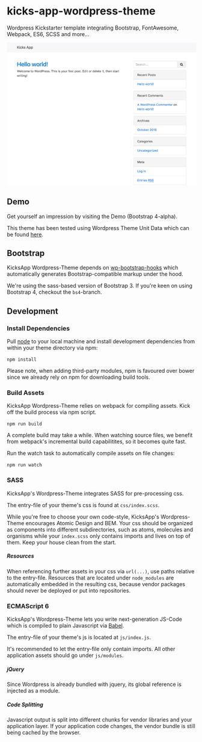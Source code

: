 # kicks-app-wordpress-theme

Wordpress Kickstarter template integrating Bootstrap, FontAwesome, Webpack, ES6, SCSS and more...

![Kicks App](screenshot.png?raw=true "Kicks App Wordpress Theme")

## Demo

Get yourself an impression by visiting the Demo (Bootstrap 4-alpha).

This theme has been tested using Wordpress Theme Unit Data which can be found [here](https://codex.wordpress.org/Theme_Unit_Test).


## Bootstrap

KicksApp Wordpress-Theme depends on [wp-bootstrap-hooks](https://github.com/rexblack/wp-bootstrap-hooks) which automatically generates Bootstrap-compatible markup under the hood.

We're using the sass-based version of Bootstrap 3. 
If you're keen on using Bootstrap 4, checkout the `bs4`-branch.


## Development

### Install Dependencies

Pull [node](https://nodejs.org/en/) to your local machine and install development dependencies from within your theme directory via npm:

```cli
npm install
```

Please note, when adding third-party modules, npm is favoured over bower since we already rely on npm for downloading build tools.
 
### Build Assets

KicksApp Wordpress-Theme relies on webpack for compiling assets. Kick off the build process via npm script. 

```
npm run build
```

A complete build may take a while.
When watching source files, we benefit from webpack's incremental build capabilitites, so it becomes quite fast.

Run the watch task to automatically compile assets on file changes:

```
npm run watch
```


### SASS

KicksApp's Wordpress-Theme integrates SASS for pre-processing css.

The entry-file of your theme's css is found at `css/index.scss`.

While you're free to choose your own code-style, KicksApp's Wordpress-Theme encourages Atomic Design and BEM. Your css should be organized as components into different subdirectories, such as atoms, molecules and organisms while your `index.scss` only contains imports and lives on top of them. Keep your house clean from the start. 

##### Resources

When referencing further assets in your css via `url(...)`, use paths relative to the entry-file.
Resources that are located under `node_modules` are automatically embedded in the resulting css, because vendor packages should never be deployed or put into repositories. 

### ECMAScript 6

KicksApp's Wordpress-Theme lets you write next-generation JS-Code which is compiled to plain Javascript via [Babel](https://babeljs.io/).

The entry-file of your theme's js is located at `js/index.js`.

It's recommended to let the entry-file only contain imports. All other application assets should go under `js/modules`.

##### jQuery

Since Wordpress is already bundled with jquery, its global reference is injected as a module.

##### Code Splitting

Javascript output is split into different chunks for vendor libraries and your application layer. 
If your application code changes, the vendor bundle is still being cached by the browser. 
